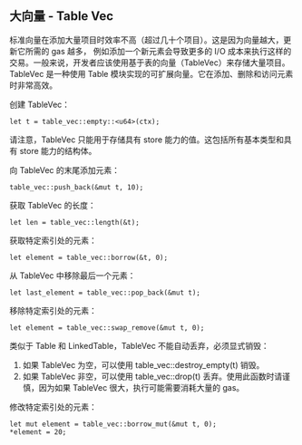 ## 大向量 - Table Vec

标准向量在添加大量项目时效率不高（超过几十个项目）。这是因为向量越大，更新它所需的 gas 越多，
例如添加一个新元素会导致更多的 I/O 成本来执行这样的交易。一般来说，开发者应该使用基于表的向量（TableVec）来存储大量项目。
TableVec 是一种使用 Table 模块实现的可扩展向量。它在添加、删除和访问元素时非常高效。

创建 TableVec：
```move
let t = table_vec::empty::<u64>(ctx);
```
请注意，TableVec 只能用于存储具有 store 能力的值。这包括所有基本类型和具有 store 能力的结构体。

向 TableVec 的末尾添加元素：
```move
table_vec::push_back(&mut t, 10);
```
获取 TableVec 的长度：
```move
let len = table_vec::length(&t);
```
获取特定索引处的元素：
```move
let element = table_vec::borrow(&t, 0);
```
从 TableVec 中移除最后一个元素：
```move
let last_element = table_vec::pop_back(&mut t);
```
移除特定索引处的元素：
```move
let element = table_vec::swap_remove(&mut t, 0);
```

类似于 Table 和 LinkedTable，TableVec 不能自动丢弃，必须显式销毁：
1. 如果 TableVec 为空，可以使用 table_vec::destroy_empty(t) 销毁。
2. 如果 TableVec 非空，可以使用 table_vec::drop(t) 丢弃。使用此函数时请谨慎，因为如果 TableVec 很大，执行可能需要消耗大量的 gas。

修改特定索引处的元素：
```move
let mut element = table_vec::borrow_mut(&mut t, 0);
*element = 20;
```

